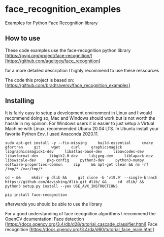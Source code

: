 # face_recognition_examples
Examples for Python Face Recognition library

## How to use
These code examples use the face-recognition python library
[https://pypi.org/project/face-recognition/]
[https://github.com/ageitgey/face_recognition]

for a more detailed description I highly recommend to use these ressources

The code this project is based on:
[https://github.com/bradtraversy/face_recognition_examples]

## Installing
It is fairly easy to setup a development environment in Linux and I would recommend doing so, Mac and Windows should work but is not worth the hassle in my opinion.
For Windows users it is easier to just setup a Virtual Machine with Linux, recommended Ubunu 20.04 LTS.
In Ubuntu install your favorite Python Env, I used Anaconda 2020.11.
```
sudo apt-get install -y --fix-missing     build-essential     cmake     gfortran     git     wget     curl     graphicsmagick     libgraphicsmagick1-dev     libatlas-base-dev     libavcodec-dev     libavformat-dev     libgtk2.0-dev     libjpeg-dev     liblapack-dev     libswscale-dev     pkg-config     python3-dev     python3-numpy     software-properties-common     zip     && apt-get clean && rm -rf /tmp/* /var/tmp/*
```

```
cd ~ &&     mkdir -p dlib &&     git clone -b 'v19.9' --single-branch https://github.com/davisking/dlib.git dlib/ &&     cd  dlib/ &&     python3 setup.py install --yes USE_AVX_INSTRUCTIONS
```

```
pip install face-recognition
```

afterwards you should be able to use the library

For a good understanding of face recognition algorithms I recommend the OpenCV dcumentation:
Face detection [https://docs.opencv.org/3.4/db/d28/tutorial_cascade_classifier.html]
Face recognition [https://docs.opencv.org/3.4/da/d60/tutorial_face_main.html]
